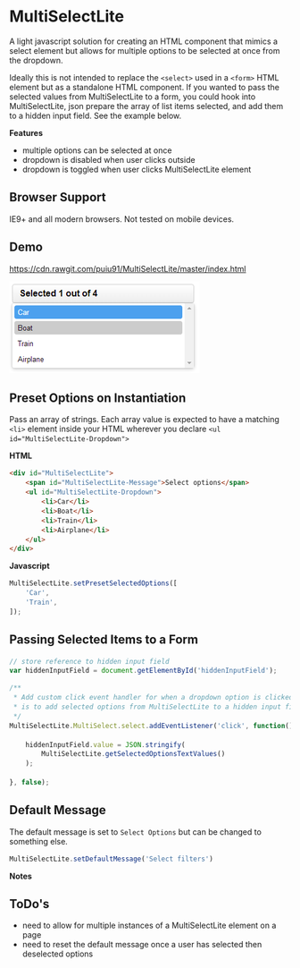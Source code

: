 # MultiSelectLite
A light javascript solution for creating an HTML component that mimics a select element but allows for multiple options to be selected at once from the dropdown.

Ideally this is not intended to replace the ```<select>``` used in a ```<form>``` HTML element but as a standalone HTML component. If you wanted to pass the selected values
from MultiSelectLite to a form, you could hook into MultiSelectLite, json prepare the array of list items selected, and add them to a hidden input field. See the example below.

**Features**
* multiple options can be selected at once
* dropdown is disabled when user clicks outside
* dropdown is toggled when user clicks MultiSelectLite element 

## Browser Support
IE9+ and all modern browsers. Not tested on mobile devices.

## Demo ##

https://cdn.rawgit.com/puiu91/MultiSelectLite/master/index.html

![Image of MultiSelectLite](https://raw.githubusercontent.com/puiu91/MultiSelectLite/master/demo.png)

## Preset Options on Instantiation

Pass an array of strings. Each array value is expected to have a matching ```<li>``` element inside your HTML wherever you declare ```<ul id="MultiSelectLite-Dropdown">```

**HTML**
```html
<div id="MultiSelectLite">
    <span id="MultiSelectLite-Message">Select options</span>
    <ul id="MultiSelectLite-Dropdown">
        <li>Car</li>
        <li>Boat</li>
        <li>Train</li>
        <li>Airplane</li>
    </ul>
</div>
```

**Javascript**
```javascript
MultiSelectLite.setPresetSelectedOptions([
    'Car',
    'Train',
]);
```

## Passing Selected Items to a Form ##

```javascript
// store reference to hidden input field
var hiddenInputField = document.getElementById('hiddenInputField');
```    
```javascript
/**
 * Add custom click event handler for when a dropdown option is clicked whose function
 * is to add selected options from MultiSelectLite to a hidden input field.
 */
MultiSelectLite.MultiSelect.select.addEventListener('click', function() {

    hiddenInputField.value = JSON.stringify( 
        MultiSelectLite.getSelectedOptionsTextValues() 
    );
    
}, false);
```    

## Default Message

The default message is set to ```Select Options``` but can be changed to something else.


```javascript
MultiSelectLite.setDefaultMessage('Select filters')
```

**Notes**


## ToDo's
* need to allow for multiple instances of a MultiSelectLite element on a page
* need to reset the default message once a user has selected then deselected options